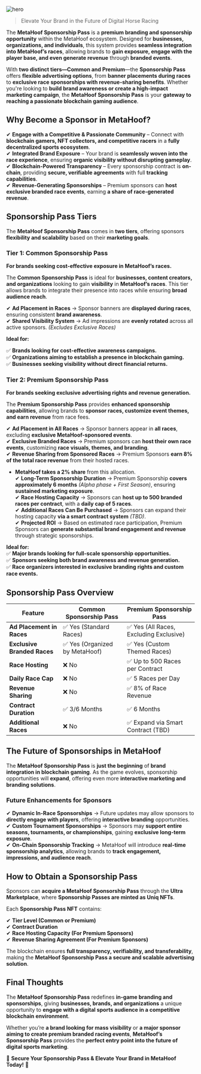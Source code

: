 ![hero](/img/banners/SPONSORSHIP.png)

> Elevate Your Brand in the Future of Digital Horse Racing

The **MetaHoof Sponsorship Pass** is a **premium branding and sponsorship opportunity** within the MetaHoof ecosystem.
Designed for **businesses, organizations, and individuals**, this system provides **seamless integration into MetaHoof’s
races**, allowing brands to **gain exposure, engage with the player base, and even generate revenue** through **branded
events**.

With **two distinct tiers—Common and Premium**—the **Sponsorship Pass** offers **flexible advertising options**, from **banner placements during races** to **exclusive race sponsorships with revenue-sharing benefits**. Whether you're
looking to **build brand awareness or create a high-impact marketing campaign**, the **MetaHoof Sponsorship Pass** is
your **gateway to reaching a passionate blockchain gaming audience**.


## Why Become a Sponsor in MetaHoof?

✔ **Engage with a Competitive & Passionate Community** – Connect with **blockchain gamers, NFT collectors, and
competitive racers** in a **fully decentralized sports ecosystem**.  
✔ **Integrated Brand Exposure** – Your brand is **seamlessly woven into the race experience**, ensuring **organic
visibility without disrupting gameplay**.  
✔ **Blockchain-Powered Transparency** – Every sponsorship contract is **on-chain**, providing **secure, verifiable
agreements** with full **tracking capabilities**.  
✔ **Revenue-Generating Sponsorships** – Premium sponsors can **host exclusive branded race events**, earning **a share
of race-generated revenue**.


## Sponsorship Pass Tiers

The **MetaHoof Sponsorship Pass** comes in **two tiers**, offering sponsors **flexibility and scalability** based on
their **marketing goals**.

### Tier 1: Common Sponsorship Pass

**For brands seeking cost-effective exposure in MetaHoof’s races.**

The **Common Sponsorship Pass** is ideal for **businesses, content creators, and organizations** looking to gain **visibility** in **MetaHoof’s races**. This tier allows brands to integrate their presence into races while ensuring **broad audience reach**.

✔ **Ad Placement in Races** → Sponsor banners are **displayed during races**, ensuring consistent **brand awareness**.  
✔ **Shared Visibility System** → Ad impressions are **evenly rotated** across all active sponsors. *(Excludes Exclusive
Races)*  
<!-- ✔ **Branded Non-Revenue Races** → Sponsors can **organize special branded events**, providing **marketing exposure**
without direct monetization. -->

**Ideal for:**

✅ **Brands looking for cost-effective awareness campaigns.**  
✅ **Organizations aiming to establish a presence in blockchain gaming.**  
✅ **Businesses seeking visibility without direct financial returns.**


### Tier 2: Premium Sponsorship Pass

**For brands seeking exclusive advertising rights and revenue generation.**

The **Premium Sponsorship Pass** provides **enhanced sponsorship capabilities**, allowing brands to **sponsor races,
customize event themes, and earn revenue** from race fees.

✔ **Ad Placement in All Races** → Sponsor banners appear in **all races**, excluding **exclusive MetaHoof-sponsored
events**.  
✔ **Exclusive Branded Races** → Premium sponsors can **host their own race events**, customizing **race visuals, themes,
and branding**.  
✔ **Revenue Sharing from Sponsored Races** → Premium Sponsors **earn 8% of the total race revenue** from their hosted
races.

- **MetaHoof takes a 2% share** from this allocation.  
  ✔ **Long-Term Sponsorship Duration** → Premium Sponsorship **covers approximately 6 months** *(Alpha phase + First
  Season)*, ensuring **sustained marketing exposure**.  
  ✔ **Race Hosting Capacity** → Sponsors can **host up to 500 branded races per contract**, with a **daily cap of 5
  races**.  
  ✔ **Additional Races Can Be Purchased** → Sponsors can expand their hosting capacity **via a smart contract system**
  *(TBD)*.  
  ✔ **Projected ROI** → Based on estimated race participation, Premium Sponsors can **generate substantial brand
  engagement and revenue** through strategic sponsorships.

**Ideal for:**  
✅ **Major brands looking for full-scale sponsorship opportunities.**  
✅ **Sponsors seeking both brand awareness and revenue generation.**  
✅ **Race organizers interested in exclusive branding rights and custom race events.**


## Sponsorship Pass Overview

| Feature                     | Common Sponsorship Pass     | Premium Sponsorship Pass               |
|-----------------------------|-----------------------------|----------------------------------------|
| **Ad Placement in Races**   | ✅ Yes (Standard Races)      | ✅ Yes (All Races, Excluding Exclusive) |
| **Exclusive Branded Races** | ✅ Yes (Organized by MetaHoof) | ✅ Yes (Custom Themed Races)            |
| **Race Hosting**            | ❌ No                        | ✅ Up to 500 Races per Contract         |
| **Daily Race Cap**          | ❌ No                        | ✅ 5 Races per Day                      |
| **Revenue Sharing**         | ❌ No                        | ✅ 8% of Race Revenue                   |
| **Contract Duration**       | ✅ 3/6 Months                | ✅ 6 Months                             |
| **Additional Races**        | ❌ No                        | ✅ Expand via Smart Contract (TBD)      |


## The Future of Sponsorships in MetaHoof

The **MetaHoof Sponsorship Pass** is **just the beginning** of **brand integration in blockchain gaming**. As the game
evolves, sponsorship opportunities will **expand**, offering even more **interactive marketing and branding solutions**.

### Future Enhancements for Sponsors

✔ **Dynamic In-Race Sponsorships** → Future updates may allow sponsors to **directly engage with players**, offering **interactive branding** opportunities.  
✔ **Custom Tournament Sponsorships** → Sponsors may **support entire seasons, tournaments, or championships**, gaining **exclusive long-term exposure**.  
✔ **On-Chain Sponsorship Tracking** → MetaHoof will introduce **real-time sponsorship analytics**, allowing brands to **track engagement, impressions, and audience reach**.


## How to Obtain a Sponsorship Pass

Sponsors can **acquire a MetaHoof Sponsorship Pass** through the **Ultra Marketplace**, where **Sponsorship Passes are
minted as Uniq NFTs**.

Each **Sponsorship Pass NFT** contains:

✔ **Tier Level (Common or Premium)**  
✔ **Contract Duration**  
✔ **Race Hosting Capacity (For Premium Sponsors)**  
✔ **Revenue Sharing Agreement (For Premium Sponsors)**

The blockchain ensures **full transparency, verifiability, and transferability**, making the **MetaHoof Sponsorship Pass
a secure and scalable advertising solution**.


## Final Thoughts

The **MetaHoof Sponsorship Pass** redefines **in-game branding and sponsorships**, giving **businesses, brands, and
organizations** a unique opportunity to **engage with a digital sports audience in a competitive blockchain environment**.

Whether you’re **a brand looking for mass visibility** or **a major sponsor aiming to create premium branded racing events**, **MetaHoof’s Sponsorship Pass** provides the **perfect entry point into the future of digital sports marketing**.

🚀 **Secure Your Sponsorship Pass & Elevate Your Brand in MetaHoof Today!** 🚀
